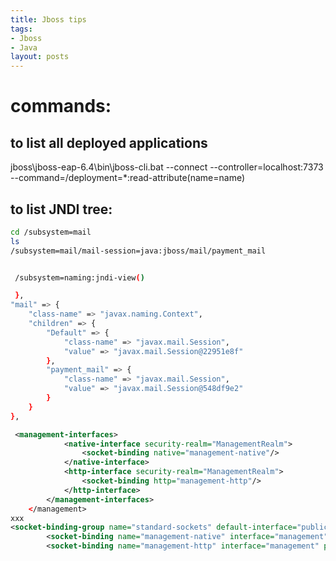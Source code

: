 ```yaml
---
title: Jboss tips
tags:
- Jboss
- Java
layout: posts
---
```


# commands:

## to list all deployed applications
jboss\jboss-eap-6.4\bin\jboss-cli.bat --connect --controller=localhost:7373 --command=/deployment=*:read-attribute(name=name)

 
## to list JNDI tree:

```sh
cd /subsystem=mail
ls
/subsystem=mail/mail-session=java:jboss/mail/payment_mail


 /subsystem=naming:jndi-view()

 },
"mail" => {
    "class-name" => "javax.naming.Context",
    "children" => {
        "Default" => {
            "class-name" => "javax.mail.Session",
            "value" => "javax.mail.Session@22951e8f"
        },
        "payment_mail" => {
            "class-name" => "javax.mail.Session",
            "value" => "javax.mail.Session@548df9e2"
        }
    }
},
```
 


```xml
 <management-interfaces>
            <native-interface security-realm="ManagementRealm">
                <socket-binding native="management-native"/>
            </native-interface>
            <http-interface security-realm="ManagementRealm">
                <socket-binding http="management-http"/>
            </http-interface>
        </management-interfaces>
    </management>
xxx
<socket-binding-group name="standard-sockets" default-interface="public" port-offset="${jboss.socket.binding.port-offset:0}">
        <socket-binding name="management-native" interface="management" port="${jboss.management.native.port:7373}"/>
        <socket-binding name="management-http" interface="management" port="${jboss.management.http.port:7371}"/>
		
		
```
